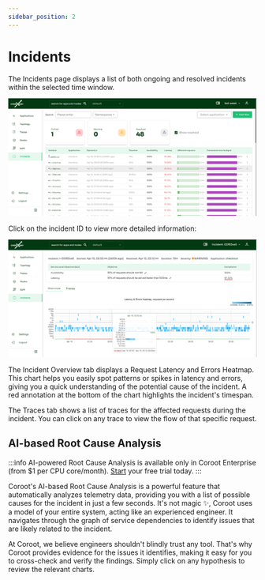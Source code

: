 ```yaml
---
sidebar_position: 2
---
```


# Incidents

The Incidents page displays a list of both ongoing and resolved incidents within the selected time window.

<img alt="Incidents" src="/docs/docs/Doc_Incidents.png" class="card w-1200"/>

Click on the incident ID to view more detailed information:

<img alt="Incident overview" src="/docs/docs/Doc_Incident_details.png" class="card w-1200"/>

The Incident Overview tab displays a Request Latency and Errors Heatmap. This chart helps you easily spot patterns or spikes 
in latency and errors, giving you a quick understanding of the potential cause of the incident. 
A red annotation at the bottom of the chart highlights the incident's timespan.


The Traces tab shows a list of traces for the affected requests during the incident. You can click on any trace to view the flow of that specific request.


## AI-based Root Cause Analysis

:::info
AI-powered Root Cause Analysis is available only in Coroot Enterprise (from $1 per CPU core/month). [Start](https://coroot.com/account) your free trial today.
:::

Coroot's AI-based Root Cause Analysis is a powerful feature that automatically analyzes telemetry data, 
providing you with a list of possible causes for the incident in just a few seconds. It's not magic ✨, 
Coroot uses a model of your entire system, acting like an experienced engineer. 
It navigates through the graph of service dependencies to identify issues that are likely related to the incident.


At Coroot, we believe engineers shouldn't blindly trust any tool. That's why Coroot provides evidence for the issues it identifies, 
making it easy for you to cross-check and verify the findings. Simply click on any hypothesis to review the relevant charts.

